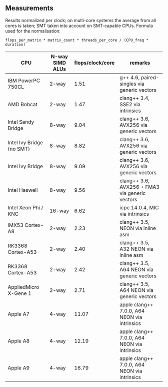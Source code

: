 Measurements
------------

Results normalized per clock; on multi-core systems the average from all cores is taken; SMT taken into account on SMT-capable CPUs.
Formula used for the normalisation:

	flops_per_matrix * matrix_count * threads_per_core / (CPU_freq * duration)

| CPU                       | N-way SIMD ALUs  | flops/clock/core | remarks                                        |
| ------------------------- | ---------------- | ---------------- | ---------------------------------------------- |
| IBM PowerPC 750CL         | 2-way            | 1.51             | g++ 4.6, paired-singles via generic vectors    |
| AMD Bobcat                | 2-way            | 1.47             | clang++ 3.4, SSE2 via intrinsics               |
| Intel Sandy Bridge        | 8-way            | 9.04             | clang++ 3.6, AVX256 via generic vectors        |
| Intel Ivy Bridge (no SMT) | 8-way            | 8.82             | clang++ 3.6, AVX256 via generic vectors        |
| Intel Ivy Bridge          | 8-way            | 9.09             | clang++ 3.6, AVX256 via generic vectors        |
| Intel Haswell             | 8-way            | 9.56             | clang++ 3.6, AVX256 + FMA3 via generic vectors |
| Intel Xeon Phi / KNC      | 16-way           | 6.62             | icpc 14.0.4, MIC via intrinsics                |
| iMX53 Cortex-A8           | 2-way            | 2.23             | clang++ 3.5, NEON via inline asm               |
| RK3368 Cortex-A53         | 2-way            | 2.40             | clang++ 3.5, A32 NEON via inline asm           |
| RK3368 Cortex-A53         | 2-way            | 2.42             | clang++ 3.5, A64 NEON via generic vectors      |
| AppliedMicro X-Gene 1     | 2-way            | 2.71             | clang++ 3.5, A64 NEON via generic vectors      |
| Apple A7                  | 4-way            | 11.07            | apple clang++ 7.0.0, A64 NEON via intrinsics   |
| Apple A8                  | 4-way            | 12.19            | apple clang++ 7.0.0, A64 NEON via intrinsics   |
| Apple A9                  | 4-way            | 16.79            | apple clang++ 7.0.0, A64 NEON via intrinsics   |


